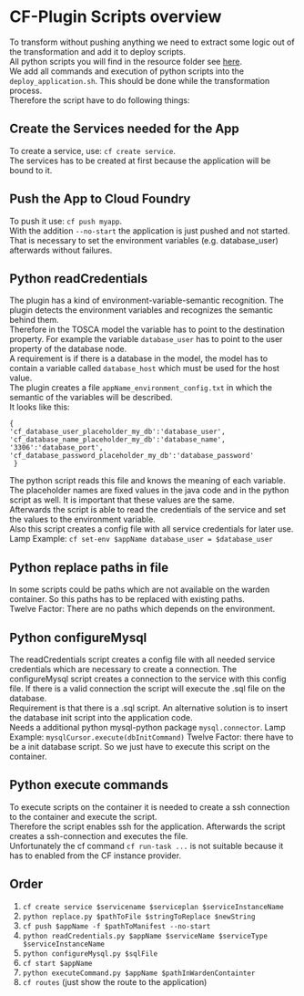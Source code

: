 # CF-Plugin Scripts overview
To transform without pushing anything we need to extract some logic out of the transformation and add it to deploy scripts.   
All python scripts you will find in the resource folder see [here](https://github.com/StuPro-TOSCAna/TOSCAna/tree/master/server/src/main/resources/cloudFoundry/deployment_scripts).   
We add all commands and execution of python scripts into the `deploy_application.sh`. This should be done while the transformation process.   
Therefore the script have to do following things:

## Create the Services needed for the App
To create a service, use: `cf create service`.   
The services has to be created at first because the application will be bound to it.

## Push the App to Cloud Foundry
To push it use: `cf push myapp`.   
With the addition `--no-start` the application is just pushed and not started.   
That is necessary to set the environment variables (e.g. database_user) afterwards without failures.

## Python readCredentials
The plugin has a kind of environment-variable-semantic recognition. The plugin detects the environment variables and recognizes the semantic behind them.   
Therefore in the TOSCA model the variable has to point to the destination property. For example the variable `database_user` has to point to the user property of the database node.   
A requirement is if there is a database in the model, the model has to contain a variable called `database_host` which must be used for the host value.   
The plugin creates a file `appName_environment_config.txt` in which the semantic of the variables will be described.   
It looks like this:
```
{
'cf_database_user_placeholder_my_db':'database_user',
'cf_database_name_placeholder_my_db':'database_name',  
'3306':'database_port',  
'cf_database_password_placeholder_my_db':'database_password'
 }
```
The python script reads this file and knows the meaning of each variable. The placeholder names are fixed values in the java code and in the python script as well. It is important that these values are the same.   
Afterwards the script is able to read the credentials of the service and set the values to the environment variable.   
Also this script creates a config file with all service credentials for later use.   
Lamp Example: `cf set-env $appName database_user = $database_user`

## Python replace paths in file
In some scripts could be paths which are not available on the warden container. So this paths has to be replaced with existing paths.   
Twelve Factor: There are no paths which depends on the environment.

## Python configureMysql
The readCredentials script creates a config file with all needed service credentials which are necessary to create a connection.
The configureMysql script creates a connection to the service with this config file. If there is a valid connection the script will execute the .sql file on the database.   
Requirement is that there is a .sql script. An alternative solution is to insert the database init script into the application code.   
Needs a additional python mysql-python package `mysql.connector`.
Lamp Example: `mysqlCursor.execute(dbInitCommand)`
Twelve Factor: there have to be a init database script. So we just have to execute this script on the container.

## Python execute commands
To execute scripts on the container it is needed to create a ssh connection to the container and execute the script.   
Therefore the script enables ssh for the application. Afterwards the script creates a ssh-connection and executes the file.   
Unfortunately the cf command `cf run-task ...` is not suitable because it has to enabled from the CF instance provider.

## Order
1. `cf create service $servicename $serviceplan $serviceInstanceName`
2. `python replace.py $pathToFile $stringToReplace $newString`
3. `cf push $appName -f $pathToManifest --no-start`
4. `python readCredentials.py $appName $serviceName $serviceType $serviceInstanceName`
5. `python configureMysql.py $sqlFile`
6. `cf start $appName`
7. `python executeCommand.py $appName $pathInWardenContainter`
8. `cf routes` (just show the route to the application)

